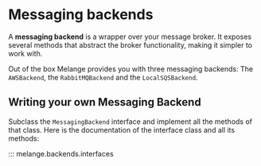 # Messaging backends

A **messaging backend** is a wrapper over your message broker. It exposes 
several methods that abstract the broker functionality, making it simpler to work with.

Out of the box Melange provides you with three messaging backends: The `AWSBackend`,
the `RabbitMQBackend` and the `LocalSQSBackend`.

## Writing your own Messaging Backend

Subclass the `MessagingBackend` interface and implement all the methods of that
class. Here is the documentation of the interface class and all its methods:

::: melange.backends.interfaces
